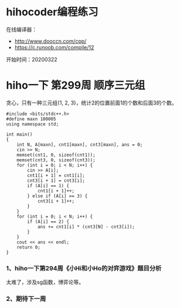 # hihocoder编程练习

在线编译器：
- http://www.dooccn.com/cpp/
- https://c.runoob.com/compile/12

开始时间：20200322

# hiho一下 第299周 顺序三元组
贪心，只有一种三元组{1, 2, 3}，统计2的位置前面1的个数和后面3的个数。
```
#include <bits/stdc++.h>
#define maxn 100005
using namespace std;

int main()
{
	int N, A[maxn], cnt1[maxn], cnt3[maxn], ans = 0;
	cin >> N;
	memset(cnt1, 0, sizeof(cnt1));
	memset(cnt3, 0, sizeof(cnt3));
	for (int i = 0; i < N; i++) {
		cin >> A[i];
		cnt1[i + 1] = cnt1[i];
		cnt3[i + 1] = cnt3[i];
		if (A[i] == 1) {
			cnt1[i + 1]++;
		} else if (A[i] == 3) {
			cnt3[i + 1]++;
		}
	}
	for (int i = 0; i < N; i++) {
		if (A[i] == 2) {
			ans += cnt1[i] * (cnt3[N] - cnt3[i]);
		}
	}
	cout << ans << endl;
	return 0;
}
```

### 1、hiho一下第294周《小Hi和小Ho的对弈游戏》题目分析

太难了，涉及sg函数，博弈论等。

### 2、期待下一周










